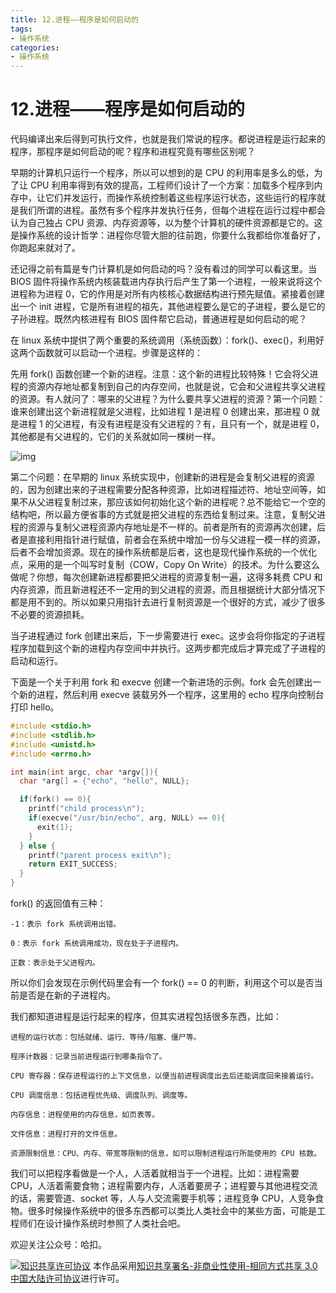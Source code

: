 ```yaml
---
title: 12.进程——程序是如何启动的
tags: 
- 操作系统
categories:
- 操作系统
---
```


# 12.进程——程序是如何启动的

代码编译出来后得到可执行文件，也就是我们常说的程序。都说进程是运行起来的程序，那程序是如何启动的呢？程序和进程究竟有哪些区别呢？

早期的计算机只运行一个程序，所以可以想到的是 CPU 的利用率是多么的低，为了让 CPU 利用率得到有效的提高，工程师们设计了一个方案：加载多个程序到内存中，让它们并发运行，而操作系统控制着这些程序运行状态，这些运行的程序就是我们所谓的进程。虽然有多个程序并发执行任务，但每个进程在运行过程中都会认为自己独占 CPU  资源、内存资源等，以为整个计算机的硬件资源都是它的。这是操作系统的设计哲学：进程你尽管大胆的往前跑，你要什么我都给你准备好了，你跑起来就对了。

还记得之前有篇是专门计算机是如何启动的吗？没有看过的同学可以看这里。当 BIOS 固件将操作系统内核装载进内存执行后产生了第一个进程，一般来说将这个进程称为进程 0，它的作用是对所有内核核心数据结构进行预先赋值。紧接着创建出一个 init 进程，它是所有进程的祖先，其他进程要么是它的子进程，要么是它的子孙进程。既然内核进程有 BIOS 固件帮它启动，普通进程是如何启动的呢？

在 linux 系统中提供了两个重要的系统调用（系统函数）：fork()、exec()，利用好这两个函数就可以启动一个进程。步骤是这样的：

先用 fork() 函数创建一个新的进程。注意：这个新的进程比较特殊！它会将父进程的资源内存地址都复制到自己的内存空间，也就是说，它会和父进程共享父进程的资源。有人就问了：哪来的父进程？为什么要共享父进程的资源？第一个问题：谁来创建出这个新进程就是父进程，比如进程 1 是进程 0 创建出来，那进程 0 就是进程 1 的父进程，有没有进程是没有父进程的？有，且只有一个，就是进程 0，其他都是有父进程的，它们的关系就如同一棵树一样。

![img](https://i.loli.net/2021/03/12/nfuHw5IteOGRQ3b.jpg)

第二个问题：在早期的 linux 系统实现中，创建新的进程是会复制父进程的资源的，因为创建出来的子进程需要分配各种资源，比如进程描述符、地址空间等，如果不从父进程复制过来，那应该如何初始化这个新的进程呢？总不能给它一个空的结构吧，所以最方便省事的方式就是把父进程的东西给复制过来。注意，复制父进程的资源与复制父进程资源内存地址是不一样的。前者是所有的资源再次创建，后者是直接利用指针进行赋值，前者会在系统中增加一份与父进程一模一样的资源，后者不会增加资源。现在的操作系统都是后者，这也是现代操作系统的一个优化点，采用的是一个叫写时复制（COW，Copy On Write）的技术。为什么要这么做呢？你想，每次创建新进程都要把父进程的资源复制一遍，这得多耗费 CPU 和内存资源，而且新进程还不一定用的到父进程的资源，而且根据统计大部分情况下都是用不到的。所以如果只用指针去进行复制资源是一个很好的方式，减少了很多不必要的资源损耗。

当子进程通过 fork 创建出来后，下一步需要进行 exec。这步会将你指定的子进程程序加载到这个新的进程内存空间中并执行。这两步都完成后才算完成了子进程的启动和运行。

下面是一个关于利用 fork 和 execve 创建一个新进场的示例。fork 会先创建出一个新的进程，然后利用 execve 装载另外一个程序，这里用的 echo 程序向控制台打印 hello。

```c
#include <stdio.h>
#include <stdlib.h>
#include <unistd.h>
#include <errno.h>

int main(int argc, char *argv[]){
  char *arg[] = {"echo", "hello", NULL};

  if(fork() == 0){
    printf("child process\n");
    if(execve("/usr/bin/echo", arg, NULL) == 0){
      exit(1);
    }
  } else {
    printf("parent process exit\n");
    return EXIT_SUCCESS;
  }
}
```

fork() 的返回值有三种：

```
-1：表示 fork 系统调用出错。

0：表示 fork 系统调用成功，现在处于子进程内。

正数：表示处于父进程内。
```

所以你们会发现在示例代码里会有一个 fork() == 0 的判断，利用这个可以是否当前是否是在新的子进程内。

我们都知道进程是运行起来的程序，但其实进程包括很多东西，比如：

```
进程的运行状态：包括就绪、运行、等待/阻塞、僵尸等。

程序计数器：记录当前进程运行到哪条指令了。

CPU 寄存器：保存进程运行的上下文信息，以便当前进程调度出去后还能调度回来接着运行。

CPU 调度信息：包括进程优先级、调度队列、调度等。

内存信息：进程使用的内存信息，如页表等。

文件信息：进程打开的文件信息。

资源限制信息：CPU、内存、带宽等限制的信息，如可以限制进程运行所能使用的 CPU 核数。
```

我们可以把程序看做是一个人，人活着就相当于一个进程。比如：进程需要 CPU，人活着需要食物；进程需要内存，人活着要房子；进程要与其他进程交流的话，需要管道、socket 等，人与人交流需要手机等；进程竞争 CPU，人竞争食物。很多时候操作系统中的很多东西都可以类比人类社会中的某些方面，可能是工程师们在设计操作系统时参照了人类社会吧。



欢迎关注公众号：哈扣。



<a rel="license" href="http://creativecommons.org/licenses/by-nc-sa/3.0/cn/"><img alt="知识共享许可协议" style="border-width:0" src="https://i.creativecommons.org/l/by-nc-sa/3.0/cn/80x15.png" /></a> 本作品采用<a rel="license" href="http://creativecommons.org/licenses/by-nc-sa/3.0/cn/">知识共享署名-非商业性使用-相同方式共享 3.0 中国大陆许可协议</a>进行许可。